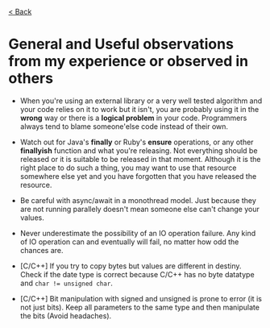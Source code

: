 [< Back](https://github.com/brlebtag/My-Commonplace-Book)

# General and Useful observations from my experience or observed in others

* When you're using an external library or a very well tested algorithm and your code relies on it to work but it isn't, you are probably using it in the **wrong** way or there is a **logical problem** in your code. Programmers always tend to blame someone'else code instead of their own.

* Watch out for Java's **finally** or Ruby's **ensure** operations, or any other **finallyish** function and what you're releasing. Not everything should be released or it is suitable to be released in that moment. Although it is the right place to do such a thing, you may want to use that resource somewhere else yet and you have forgotten that you have released the resource.

* Be careful with async/await in a monothread model. Just because they are not running parallely doesn't mean someone else can't change your values.

* Never underestimate the possibility of an IO operation failure. Any kind of IO operation can and eventually will fail, no matter how odd the chances are.

* [C/C++] If you try to copy bytes but values are different in destiny. Check if the date type is correct because C/C++ has no byte datatype and `char != unsigned char`.

* [C/C++] Bit manipulation with signed and unsigned is prone to error (it is not just bits). Keep all parameters to the same type and then manipulate the bits (Avoid headaches).
